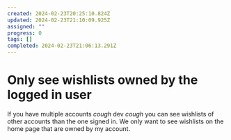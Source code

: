 ```yaml
---
created: 2024-02-23T20:25:10.824Z
updated: 2024-02-23T21:10:09.925Z
assigned: ""
progress: 0
tags: []
completed: 2024-02-23T21:06:13.291Z
---
```


# Only see wishlists owned by the logged in user

If you have multiple accounts *cough* dev *cough* you can see wishlists of other accounts than the one signed in. We only want to see wishlists on the home page that are owned by my account.
